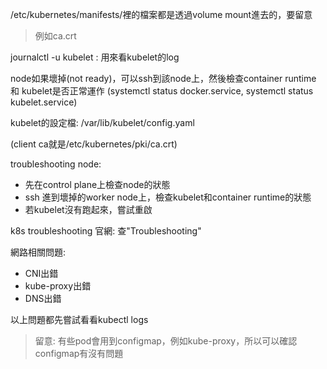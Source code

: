 

/etc/kubernetes/manifests/裡的檔案都是透過volume mount進去的，要留意
> 例如ca.crt

journalctl -u kubelet : 用來看kubelet的log

node如果壞掉(not ready)，可以ssh到該node上，然後檢查container runtime 和 kubelet是否正常運作 (systemctl status docker.service, systemctl status kubelet.service)

kubelet的設定檔: /var/lib/kubelet/config.yaml

(client ca就是/etc/kubernetes/pki/ca.crt)

troubleshooting node:

 * 先在control plane上檢查node的狀態
 * ssh 進到壞掉的worker node上，檢查kubelet和container runtime的狀態
 * 若kubelet沒有跑起來，嘗試重啟

k8s troubleshooting 官網: 查"Troubleshooting"

網路相關問題:
 * CNI出錯
 * kube-proxy出錯
 * DNS出錯 

以上問題都先嘗試看看kubectl logs

> 留意: 有些pod會用到configmap，例如kube-proxy，所以可以確認configmap有沒有問題
